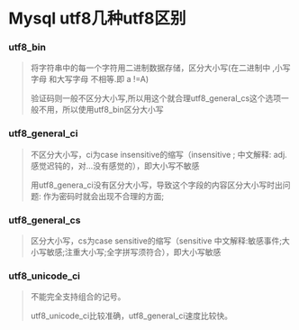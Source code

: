 # Mysql utf8几种utf8区别

###  utf8_bin

> 将字符串中的每一个字符用二进制数据存储，区分大小写(在二进制中 ,小写字母 和大写字母 不相等.即 a !=A)
>
> 验证码则一般不区分大小写,所以用这个就合理utf8_general_cs这个选项一般不用，所以使用utf8_bin区分大小写

### utf8_general_ci

> 不区分大小写，ci为case insensitive的缩写（insensitive ; 中文解释: adj. 感觉迟钝的，对…没有感觉的），即大小写不敏感
>
> 用utf8_genera_ci没有区分大小写，导致这个字段的内容区分大小写时出问题:
> 作为密码时就会出现不合理的方面;

### utf8_general_cs

> 区分大小写，cs为case sensitive的缩写（sensitive 中文解释:敏感事件;大小写敏感;注重大小写;全字拼写须符合），即大小写敏感

### utf8_unicode_ci

> 不能完全支持组合的记号。
>
> utf8_unicode_ci比较准确，utf8_general_ci速度比较快。